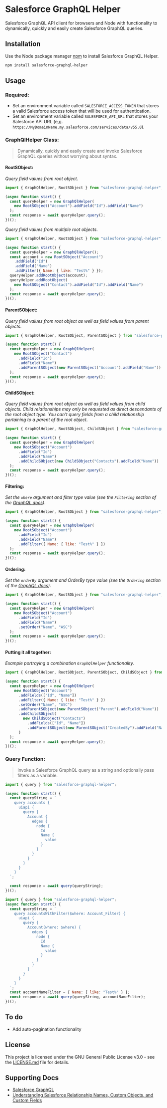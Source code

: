 # Salesforce GraphQL Helper

Salesforce GraphQL API client for browsers and Node with functionality to dynamically, quickly and easily create Salesforce GraphQL queries.

## Installation

Use the Node package manager [npm](https://www.npmjs.com/package/salesforce-graphql-helper) to install Salesforce GraphQL Helper.

```bash
npm install salesforce-graphql-helper
```

## Usage

### Required:

- Set an environment variable called `SALESFORCE_ACCESS_TOKEN` that stores a valid Salesforce access token that will be used for authentication.
- Set an environment variable called `SALESFORCE_API_URL` that stores your Salesforce API URL (e,g. `https://MyDomainName.my.salesforce.com/services/data/v55.0`).

### GraphQlHelper Class:

> Dynamically, quickly and easily create and invoke Salesforce GraphQL queries without worrying about syntax.

#### RootSObject:

_Query field values from root object_.

```javascript
import { GraphQlHelper, RootSObject } from "salesforce-graphql-helper";

(async function start() {
  const queryHelper = new GraphQlHelper(
    new RootSObject("Account").addField("Id").addField("Name")
  );
  const response = await queryHelper.query();
})();
```

_Query field values from multiple root objects_.

```javascript
import { GraphQlHelper, RootSObject } from "salesforce-graphql-helper";

(async function start() {
  const queryHelper = new GraphQlHelper();
  const account = new RootSObject("Account")
    .addField("Id")
    .addField("Name")
    .addFilter({ Name: { like: "Test%" } });
  queryHelper.addRootObject(account);
  queryHelper.addRootObject(
    new RootSObject("Contact").addField("Id").addField("Name")
  );
  const response = await queryHelper.query();
})();
```

#### ParentSObject:

_Query field values from root object as well as field values from parent objects_.

```javascript
import { GraphQlHelper, RootSObject, ParentSObject } from "salesforce-graphql-helper";

(async function start() {
  const queryHelper = new GraphQlHelper(
    new RootSObject("Contact")
      .addField("Id")
      .addField("Name")
      .addParentSObject(new ParentSObject("Account").addField("Name"))
  );
  const response = await queryHelper.query();
})();
```

#### ChildSObject:

_Query field values from root object as well as field values from child objects. Child relationships may only be requested as direct descendants of the root object type. You can't query fields from a child relationship pertaining to a parent of the root object_.

```javascript
import { GraphQlHelper, RootSObject, ChildSObject } from "salesforce-graphql-helper";

(async function start() {
  const queryHelper = new GraphQlHelper(
    new RootSObject("Account")
      .addField("Id")
      .addField("Name")
      .addChildSObject(new ChildSObject("Contacts").addField("Name"))
  );
  const response = await queryHelper.query();
})();
```

#### Filtering:

_Set the `where` argument and filter type value (see the `Filtering` section of the [GraphQL docs](https://developer.salesforce.com/blogs/2022/05/exploring-the-salesforce-graphql-api-part-two))_.

```javascript
import { GraphQlHelper, RootSObject } from "salesforce-graphql-helper";

(async function start() {
  const queryHelper = new GraphQlHelper(
    new RootSObject("Account")
      .addField("Id")
      .addField("Name")
      .addFilter({ Name: { like: "Test%" } })
  );
  const response = await queryHelper.query();
})();
```

#### Ordering:

_Set the `orderBy` argument and OrderBy type value (see the `Ordering` section of the [GraphQL docs](https://developer.salesforce.com/blogs/2022/05/exploring-the-salesforce-graphql-api-part-two))_.

```javascript
import { GraphQlHelper, RootSObject } from "salesforce-graphql-helper";

(async function start() {
  const queryHelper = new GraphQlHelper(
    new RootSObject("Account")
      .addField("Id")
      .addField("Name")
      .setOrder("Name", "ASC")
  );
  const response = await queryHelper.query();
})();
```

#### Putting it all together:

_Example portraying a combination `GraphQlHelper` functionality._

```javascript
import { GraphQlHelper, RootSObject, ParentSObject, ChildSObject } from "salesforce-graphql-helper";

(async function start() {
  const queryHelper = new GraphQlHelper(
    new RootSObject("Account")
      .addFields(["Id", "Name"])
      .addFilter({ Name: { like: "Test%" } })
      .setOrder("Name", "ASC")
      .addParentSObject(new ParentSObject("Parent").addField("Name"))
      .addChildSObject(
        new ChildSObject("Contacts")
          .addFields(["Id", "Name"])
          .addParentSObject(new ParentSObject("CreatedBy").addField("Name"))
      )
  );
  const response = await queryHelper.query();
})();
```

### Query Function:

> Invoke a Salesforce GraphQL query as a string and optionally pass filters as a variable.

```javascript
import { query } from "salesforce-graphql-helper";

(async function start() {
  const queryString = `
    query accounts {
      uiapi {
        query {
          Account {
            edges {
              node {
                Id
                Name {
                  value
                }
              }
            }
          }
        }
      }
    }
  `;

  const response = await query(queryString);
})();
```

```javascript
import { query } from "salesforce-graphql-helper";
(async function start() {
  const queryString = `
    query accountsWithFilter($where: Account_Filter) {
      uiapi {
        query {
          Account(where: $where) {
            edges {
              node {
                Id
                Name {
                  value
                }
              }
            }
          }
        }
      }
    }
  `;
  const accountNameFilter = { Name: { like: "Test%" } };
  const response = await query(queryString, accountNameFilter);
})();
```

## To do
- Add auto-pagination functionality

## License

This project is licensed under the GNU General Public License v3.0 - see the [LICENSE.md](LICENSE.md) file for details.

## Supporting Docs

- [Salesforce GraphQL](https://developer.salesforce.com/blogs/2022/05/exploring-the-salesforce-graphql-api-part-two)
- [Understanding Salesforce Relationship Names, Custom Objects, and Custom Fields](https://developer.salesforce.com/docs/atlas.en-us.soql_sosl.meta/soql_sosl/sforce_api_calls_soql_relationships_and_custom_objects.htm)